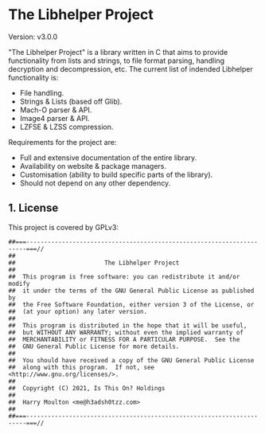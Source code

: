 # The Libhelper Project
Version: v3.0.0

"The Libhelper Project" is a library written in C that aims to provide functionality from lists and strings, to file format parsing, handling decryption and decompression, etc. The current list of indended Libhelper functionality is:

 * File handling.
 * Strings & Lists (based off Glib).
 * Mach-O parser & API.
 * Image4 parser & API.
 * LZFSE & LZSS compression.

Requirements for the project are:

 * Full and extensive documentation of the entire library.
 * Availability on website & package managers.
 * Customisation (ability to build specific parts of the library).
 * Should not depend on any other dependency. 

## 1. License

This project is covered by GPLv3:
```
##===----------------------------------------------------------------------===//
##
##                         The Libhelper Project
##
##  This program is free software: you can redistribute it and/or modify
##  it under the terms of the GNU General Public License as published by
##  the Free Software Foundation, either version 3 of the License, or
##  (at your option) any later version.
##
##  This program is distributed in the hope that it will be useful,
##  but WITHOUT ANY WARRANTY; without even the implied warranty of
##  MERCHANTABILITY or FITNESS FOR A PARTICULAR PURPOSE.  See the
##  GNU General Public License for more details.
##
##  You should have received a copy of the GNU General Public License
##  along with this program.  If not, see <http://www.gnu.org/licenses/>.
##
##  Copyright (C) 2021, Is This On? Holdings
##  
##  Harry Moulton <me@h3adsh0tzz.com>
##
##===----------------------------------------------------------------------===//
```